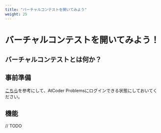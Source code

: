 ```yaml
---
title: "バーチャルコンテストを開いてみよう"
weight: 25
---
```


# バーチャルコンテストを開いてみよう！


## バーチャルコンテストとは何か？


## 事前準備
[こちら](content/docs/atcoder/probs)を参考にして、AtCoder Problemsにログインできる状態にしておいてください。


## 機能
// TODO
